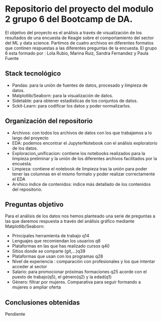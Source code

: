 # Repositorio del proyecto del modulo 2 grupo 6 del Bootcamp de DA.
El objetivo del proyecto es el análisis a través de visualización de los resultados de una encuesta de Keagle sobre el comportamiento del sector del ML y data science.
Partimos de cuatro archivos en diferentes formatos que continen respuestas a las diferentes preguntas de la encuesta.
El grupo 6 esta formado por : Lola Rubio, Marina Ruiz, Sandra Fernandez y Paula Fuente

## Stack tecnológico
- Pandas: para la unión de fuentes de datos, procesado y limpieza de datos.
- Matplotlib/Seaborn: para la visualización de datos.
- Sidetable: para obtener estadísticas de los conjuntos de datos.
- Sckit-Learn: para codificar los datos y poder normalizarlos.

## Organización del repositorio
- Archivos: con todos los archivos de datos con los que trabajamos a lo largo del proyecto
- EDA: podemos encontrar el JupyterNotebook con el análisis exploratorio de los datos.
- Exploracion_unificacion: contiene los notebooks realizados para la limpieza preliminar y la unión de los diferentes archivos facilitados por la encuesta.
- Limpieza: contiene el notebook de limpieza tras la unión para poder tener las columnas en el mismo formato y poder realizar correctamente el EDA
- Arvhico indice de contenidos: indice más detallado de los contenidos del repositorio.

## Preguntas objetivo
Para el análisis de los datos nos hemos planteado una serie de preguntas a las que daremos respuesta a través del análisis gráfico mediante Matplotlib/Seaborn:
- Principales herramienta de trabajo q14
- Lenguajes que recomiendan los usuarios q8
- Plataformas en las que has realizado cursos  q40
- Sitios donde se  comparte (git,...)q39
- Plataformas que usan con los programas q28
- Nivel de experiencia : comparación con profesionales y los que intentar acceder al sector
- Salario: para promocionar próximas formaciones q25  acorde con el puesto de trabajo(q5), el género(q2) y la 
 edad(q1)
- Género: filtrar por mujeres. Comparativa para seguir formando a mujeres o ampliar oferta

## Conclusiones obtenidas
Pendiente

